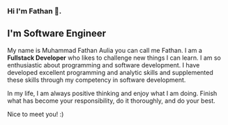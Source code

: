 ### Hi I'm Fathan 👋. 
## I'm Software Engineer  

My name is Muhammad Fathan Aulia you can call me Fathan. I am a ****Fullstack Developer**** who likes to challenge new things I can learn. I am so enthusiastic about programming and software development. I have developed excellent programming and analytic skills and supplemented these skills through my competency in software development.

In my life, I am always positive thinking and enjoy what I am doing. Finish what has become your responsibility, do it thoroughly, and do your best.

Nice to meet you! :)

